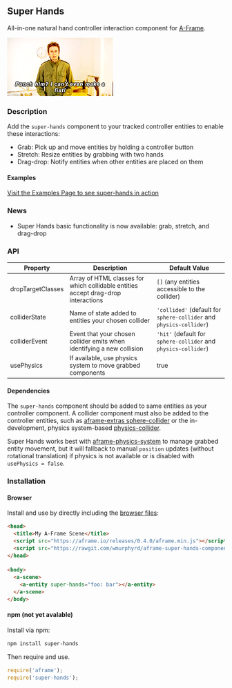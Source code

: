 ## Super Hands

All-in-one natural hand controller interaction component for [A-Frame](https://aframe.io).

![Super Hans Can't Make a Fist](readme_files/peep-show-super-hans.gif)

### Description

Add the `super-hands` component to your tracked controller entities to enable these interactions:

* Grab: Pick up and move entities by holding a controller button
* Stretch: Resize entities by grabbing with two hands
* Drag-drop: Notify entities when other entities are placed on them

#### Examples

[Visit the Examples Page to see super-hands in action](https://wmurphyrd.github.io/aframe-super-hands-component/examples/)

### News

* Super Hands basic functionality is now available: grab, stretch, and drag-drop

### API

| Property | Description | Default Value |
| -------- | ----------- | ------------- |
| dropTargetClasses |  Array of HTML classes for which collidable entities accept drag-drop interactions |            `[]` (any entities accessible to the collider)   |
| colliderState | Name of state added to entities your chosen collider | `'collided'` (default for `sphere-collider` and `physics-collider`) |
| colliderEvent | Event that your chosen collider emits when identifying a new collision | `'hit'` (default for `sphere-collider` and `physics-collider`) |
| usePhysics | If available, use physics system to move grabbed components | true |

#### Dependencies

The `super-hands` component should be added to same entities as your controller
component. A collider component must also be added to the controller entities, 
such as [aframe-extras sphere-collider](https://github.com/donmccurdy/aframe-extras/blob/master/src/misc) 
or the in-development, physics system-based [physics-collider](https://github.com/donmccurdy/aframe-physics-system/pull/14).

Super Hands works best with [aframe-physics-system](https://github.com/donmccurdy/aframe-physics-system) to manage grabbed entity movement, but it will fallback to manual `position` updates (without rotational translation) if physics is not available or is disabled with `usePhysics = false`. 

### Installation

#### Browser  

Install and use by directly including the [browser files](dist):

```html
<head>
  <title>My A-Frame Scene</title>
  <script src="https://aframe.io/releases/0.4.0/aframe.min.js"></script>
  <script src="https://rawgit.com/wmurphyrd/aframe-super-hands-component/master/dist/super-hands.min.js"></script>
</head>

<body>
  <a-scene>
    <a-entity super-hands="foo: bar"></a-entity>
  </a-scene>
</body>
```

#### npm (not yet avalable)

Install via npm:

```bash
npm install super-hands
```

Then require and use.

```js
require('aframe');
require('super-hands');
```
